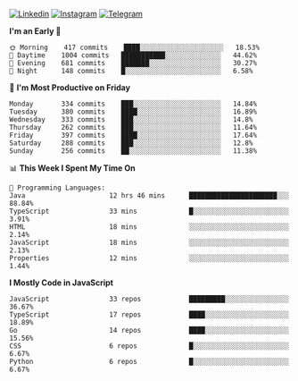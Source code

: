 [![Linkedin](https://img.shields.io/badge/-Archie-blue?style=flat-square&labelColor=gray&logo=Linkedin&logoColor=white&link=https://www.linkedin.com/in/archisdi)](https://www.linkedin.com/in/archisdi)
[![Instagram](https://img.shields.io/badge/-@archisdi-orange?style=flat-square&labelColor=gray&logo=Instagram&logoColor=white&link=https://www.instagram.com/archisdi)](https://www.instagram.com/archisdi)
[![Telegram](https://img.shields.io/badge/-aai-informational?style=flat-square&labelColor=gray&logo=telegram&logoColor=white&link=https://t.me/archisdi)](https://t.me/archisdi)

<!--START_SECTION:waka-->
**I'm an Early 🐤** 

```text
🌞 Morning    417 commits    ████░░░░░░░░░░░░░░░░░░░░░   18.53% 
🌆 Daytime    1004 commits   ███████████░░░░░░░░░░░░░░   44.62% 
🌃 Evening    681 commits    ███████░░░░░░░░░░░░░░░░░░   30.27% 
🌙 Night      148 commits    █░░░░░░░░░░░░░░░░░░░░░░░░   6.58%

```
📅 **I'm Most Productive on Friday** 

```text
Monday       334 commits    ███░░░░░░░░░░░░░░░░░░░░░░   14.84% 
Tuesday      380 commits    ████░░░░░░░░░░░░░░░░░░░░░   16.89% 
Wednesday    333 commits    ███░░░░░░░░░░░░░░░░░░░░░░   14.8% 
Thursday     262 commits    ███░░░░░░░░░░░░░░░░░░░░░░   11.64% 
Friday       397 commits    ████░░░░░░░░░░░░░░░░░░░░░   17.64% 
Saturday     288 commits    ███░░░░░░░░░░░░░░░░░░░░░░   12.8% 
Sunday       256 commits    ██░░░░░░░░░░░░░░░░░░░░░░░   11.38%

```


📊 **This Week I Spent My Time On** 

```text
💬 Programming Languages: 
Java                     12 hrs 46 mins      ██████████████████████░░░   88.84% 
TypeScript               33 mins             █░░░░░░░░░░░░░░░░░░░░░░░░   3.91% 
HTML                     18 mins             ░░░░░░░░░░░░░░░░░░░░░░░░░   2.14% 
JavaScript               18 mins             ░░░░░░░░░░░░░░░░░░░░░░░░░   2.13% 
Properties               12 mins             ░░░░░░░░░░░░░░░░░░░░░░░░░   1.44%

```

**I Mostly Code in JavaScript** 

```text
JavaScript               33 repos            █████████░░░░░░░░░░░░░░░░   36.67% 
TypeScript               17 repos            ████░░░░░░░░░░░░░░░░░░░░░   18.89% 
Go                       14 repos            ████░░░░░░░░░░░░░░░░░░░░░   15.56% 
CSS                      6 repos             █░░░░░░░░░░░░░░░░░░░░░░░░   6.67% 
Python                   6 repos             █░░░░░░░░░░░░░░░░░░░░░░░░   6.67%

```



<!--END_SECTION:waka-->
